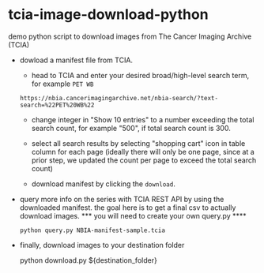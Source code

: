 # tcia-image-download-python
demo python script to download images from The Cancer Imaging Archive (TCIA)


* dowload a manifest file from TCIA.

    * head to TCIA and enter your desired broad/high-level search term, for example `PET WB` 

    ```
    https://nbia.cancerimagingarchive.net/nbia-search/?text-search=%22PET%20WB%22

    ```

    *  change integer in "Show 10 entries" to a number exceeding the total search count, for example "500", if total search count is 300.

    * select all search results by selecting "shopping cart" icon in table column for each page (ideally there will only be one page, since at a prior step, we updated the count per page to exceed the total search count)

    * download manifest by clicking the `download`.


* query more info on the series with TCIA REST API by using the downloaded manifest. the goal here is to get a final csv to actually download images. *** you will need to create your own query.py ****

    ```
    python query.py NBIA-manifest-sample.tcia
    ```

* finally, download images to your destination folder

    python download.py ${destination_folder}

